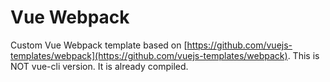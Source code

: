 # Vue Webpack

Custom Vue Webpack template based on [https://github.com/vuejs-templates/webpack](https://github.com/vuejs-templates/webpack). This is NOT vue-cli version. It is already compiled.
